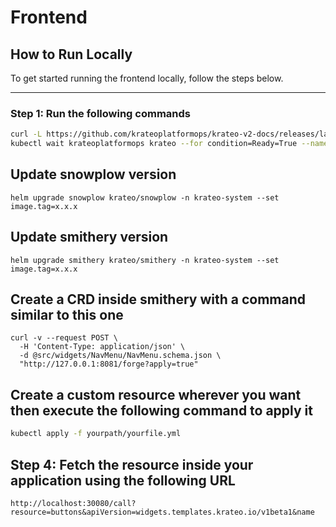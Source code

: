 # Frontend

## How to Run Locally

To get started running the frontend locally, follow the steps below.

---

### Step 1: Run the following commands

```bash
curl -L https://github.com/krateoplatformops/krateo-v2-docs/releases/latest/download/kind.sh | sh
kubectl wait krateoplatformops krateo --for condition=Ready=True --namespace krateo-system --timeout=300s
```

## Update snowplow version

`helm upgrade snowplow krateo/snowplow -n krateo-system --set image.tag=x.x.x`

## Update smithery version

`helm upgrade smithery krateo/smithery -n krateo-system --set image.tag=x.x.x`

## Create a CRD inside smithery with a command similar to this one

```
curl -v --request POST \
  -H 'Content-Type: application/json' \
  -d @src/widgets/NavMenu/NavMenu.schema.json \
  "http://127.0.0.1:8081/forge?apply=true"
```

## Create a custom resource wherever you want then execute the following command to apply it

```bash
kubectl apply -f yourpath/yourfile.yml
```

## Step 4: Fetch the resource inside your application using the following URL

```
http://localhost:30080/call?resource=buttons&apiVersion=widgets.templates.krateo.io/v1beta1&name
```